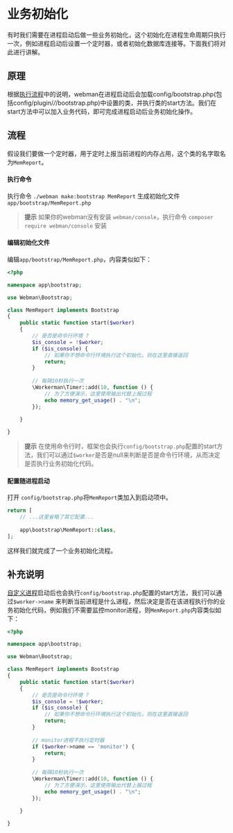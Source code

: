 # 业务初始化

有时我们需要在进程启动后做一些业务初始化，这个初始化在进程生命周期只执行一次，例如进程启动后设置一个定时器，或者初始化数据库连接等。下面我们将对此进行讲解。

## 原理
根据[执行流程](process.md)中的说明，webman在进程启动后会加载config/bootstrap.php(包括config/plugin/*/*/bootstrap.php)中设置的类，并执行类的start方法。我们在start方法中可以加入业务代码，即可完成进程启动后业务初始化操作。

## 流程
假设我们要做一个定时器，用于定时上报当前进程的内存占用，这个类的名字取名为`MemReport`。

#### 执行命令

执行命令 `./webman make:bootstrap MemReport` 生成初始化文件 `app/bootstrap/MemReport.php`

> **提示**
> 如果你的webman没有安装 `webman/console`，执行命令 `composer require webman/console` 安装

#### 编辑初始化文件
编辑`app/bootstrap/MemReport.php`，内容类似如下：
```php
<?php

namespace app\bootstrap;

use Webman\Bootstrap;

class MemReport implements Bootstrap
{
    public static function start($worker)
    {
        // 是否是命令行环境 ?
        $is_console = !$worker;
        if ($is_console) {
            // 如果你不想命令行环境执行这个初始化，则在这里直接返回
            return;
        }
        
        // 每隔10秒执行一次
        \Workerman\Timer::add(10, function () {
            // 为了方便演示，这里使用输出代替上报过程
            echo memory_get_usage() . "\n";
        });
        
    }

}
```

> **提示**
> 在使用命令行时，框架也会执行`config/bootstrap.php`配置的start方法，我们可以通过`$worker`是否是null来判断是否是命令行环境，从而决定是否执行业务初始化代码。

#### 配置随进程启动
打开 `config/bootstrap.php`将`MemReport`类加入到启动项中。
```php
return [
    // ...这里省略了其它配置...
    
    app\bootstrap\MemReport::class,
];
```

这样我们就完成了一个业务初始化流程。

## 补充说明
[自定义进程](../process.md)启动后也会执行`config/bootstrap.php`配置的start方法，我们可以通过`$worker->name` 来判断当前进程是什么进程，然后决定是否在该进程执行你的业务初始化代码，例如我们不需要监控monitor进程，则`MemReport.php`内容类似如下：
```php
<?php

namespace app\bootstrap;

use Webman\Bootstrap;

class MemReport implements Bootstrap
{
    public static function start($worker)
    {
        // 是否是命令行环境 ?
        $is_console = !$worker;
        if ($is_console) {
            // 如果你不想命令行环境执行这个初始化，则在这里直接返回
            return;
        }
        
        // monitor进程不执行定时器
        if ($worker->name == 'monitor') {
            return;
        }
        
        // 每隔10秒执行一次
        \Workerman\Timer::add(10, function () {
            // 为了方便演示，这里使用输出代替上报过程
            echo memory_get_usage() . "\n";
        });
        
    }

}
```
